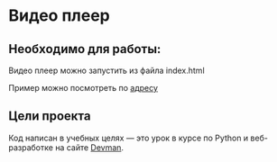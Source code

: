 # Видео плеер


## Необходимо для работы:

Видео плеер можно запустить из файла index.html

Пример можно посмотреть по [адресу](![image](https://github.com/Jaggmort/video_player/))


## Цели проекта

Код написан в учебных целях — это урок в курсе по Python и веб-разработке на сайте [Devman](https://dvmn.org).

